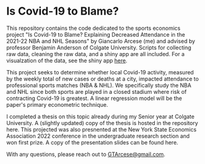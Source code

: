 # Is Covid-19 to Blame?
This repository contains the code dedicated to the sports economics project "Is Covid-19 to Blame? Explaining Decreased Attendance in the 2021-22 NBA and NHL Seasons" by Giancarlo Arcese (me) and advised by professor Benjamin Anderson of Colgate University. Scripts for collecting raw data, cleaning the raw data, and a shiny app are all included. For a visualzation of the data, see the shiny app [here](https://gtarcese.shinyapps.io/sports_econ_project/).

This project seeks to determine whether local Covid-19 activity, measured by the weekly total of new cases or deaths at a city, impacted attendance to professional sports matches (NBA & NHL). We specifically study the NBA and NHL since both sports are played in a closed stadium where risk of contracting Covid-19 is greatest. A linear regression model will be the paper's primary econometric technique.

I completed a thesis on this topic already during my Senior year at Colgate University. A (slightly updated) copy of the thesis is hosted in the repository here. This projected was also presnented at the New York State Economics Association 2022 conference in the undergraduate research section and won first prize. A copy of the presentation slides can be found here.

With any questions, please reach out to GTArcese@gmail.com.
